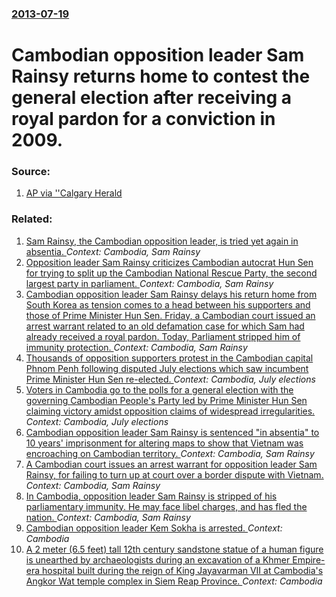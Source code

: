 ### [2013-07-19](/news/2013/07/19/index.md)

# Cambodian opposition leader Sam Rainsy returns home to contest the general election after receiving a royal pardon for a conviction in 2009. 




### Source:

1. [AP via ''Calgary Herald](http://www.calgaryherald.com/news/world/Cambodian+opposition+leader+returns+home+spearhead+election/8679743/story.html)

### Related:

1. [Sam Rainsy, the Cambodian opposition leader, is tried yet again in absentia. ](/news/2016/12/9/sam-rainsy-the-cambodian-opposition-leader-is-tried-yet-again-in-absentia.md) _Context: Cambodia, Sam Rainsy_
2. [Opposition leader Sam Rainsy criticizes Cambodian autocrat Hun Sen for trying to split up the Cambodian National Rescue Party, the second largest party in parliament. ](/news/2016/07/25/opposition-leader-sam-rainsy-criticizes-cambodian-autocrat-hun-sen-for-trying-to-split-up-the-cambodian-national-rescue-party-the-second-la.md) _Context: Cambodia, Sam Rainsy_
3. [Cambodian opposition leader Sam Rainsy delays his return home from South Korea as tension comes to a head between his supporters and those of Prime Minister Hun Sen. Friday, a Cambodian court issued an arrest warrant related to an old defamation case for which Sam had already received a royal pardon. Today, Parliament stripped him of immunity protection. ](/news/2015/11/16/cambodian-opposition-leader-sam-rainsy-delays-his-return-home-from-south-korea-as-tension-comes-to-a-head-between-his-supporters-and-those-o.md) _Context: Cambodia, Sam Rainsy_
4. [Thousands of opposition supporters protest in the Cambodian capital Phnom Penh following disputed July elections which saw incumbent Prime Minister Hun Sen re-elected. ](/news/2013/10/23/thousands-of-opposition-supporters-protest-in-the-cambodian-capital-phnom-penh-following-disputed-july-elections-which-saw-incumbent-prime-m.md) _Context: Cambodia, July elections_
5. [Voters in Cambodia go to the polls for a general election with the governing Cambodian People's Party led by Prime Minister Hun Sen claiming victory amidst opposition claims of widespread irregularities. ](/news/2013/07/28/voters-in-cambodia-go-to-the-polls-for-a-general-election-with-the-governing-cambodian-people-s-party-led-by-prime-minister-hun-sen-claiming.md) _Context: Cambodia, July elections_
6. [Cambodian opposition leader Sam Rainsy is sentenced "in absentia" to 10 years' imprisonment for altering maps to show that Vietnam was encroaching on Cambodian territory. ](/news/2010/09/23/cambodian-opposition-leader-sam-rainsy-is-sentenced-in-absentia-to-10-years-imprisonment-for-altering-maps-to-show-that-vietnam-was-encro.md) _Context: Cambodia, Sam Rainsy_
7. [ A Cambodian court issues an arrest warrant for opposition leader Sam Rainsy, for failing to turn up at court over a border dispute with Vietnam. ](/news/2010/01/1/a-cambodian-court-issues-an-arrest-warrant-for-opposition-leader-sam-rainsy-for-failing-to-turn-up-at-court-over-a-border-dispute-with-vie.md) _Context: Cambodia, Sam Rainsy_
8. [ In Cambodia, opposition leader Sam Rainsy is stripped of his parliamentary immunity. He may face libel charges, and has fled the nation. ](/news/2005/02/3/in-cambodia-opposition-leader-sam-rainsy-is-stripped-of-his-parliamentary-immunity-he-may-face-libel-charges-and-has-fled-the-nation.md) _Context: Cambodia, Sam Rainsy_
9. [Cambodian opposition leader Kem Sokha is arrested. ](/news/2017/09/2/cambodian-opposition-leader-kem-sokha-is-arrested.md) _Context: Cambodia_
10. [A 2 meter (6.5 feet) tall 12th century sandstone statue of a human figure is unearthed by archaeologists during an excavation of a Khmer Empire-era hospital built during the reign of King Jayavarman VII at Cambodia's Angkor Wat temple complex in Siem Reap Province. ](/news/2017/08/1/a-2-meter-6-5-feet-tall-12th-century-sandstone-statue-of-a-human-figure-is-unearthed-by-archaeologists-during-an-excavation-of-a-khmer-emp.md) _Context: Cambodia_
